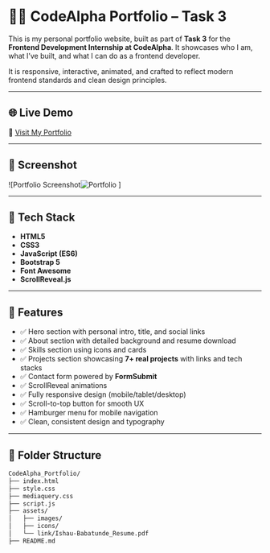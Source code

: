 # 🧑‍💻 CodeAlpha Portfolio – Task 3

This is my personal portfolio website, built as part of **Task 3** for the **Frontend Development Internship at CodeAlpha**. It showcases who I am, what I’ve built, and what I can do as a frontend developer.

It is responsive, interactive, animated, and crafted to reflect modern frontend standards and clean design principles.

---

## 🌐 Live Demo

🔗 [Visit My Portfolio](https://babatunde-lac.vercel.app)

---

## 📸 Screenshot

![Portfolio Screenshot![Portfolio](https://github.com/user-attachments/assets/ac5446b6-24dd-46ef-a006-f1609c5085ac)
]  

---

## 🧰 Tech Stack

- **HTML5**
- **CSS3**  
- **JavaScript (ES6)**
- **Bootstrap 5**
- **Font Awesome**
- **ScrollReveal.js**

---

## 🔎 Features

- ✅ Hero section with personal intro, title, and social links
- ✅ About section with detailed background and resume download
- ✅ Skills section using icons and cards
- ✅ Projects section showcasing **7+ real projects** with links and tech stacks
- ✅ Contact form powered by **FormSubmit**
- ✅ ScrollReveal animations
- ✅ Fully responsive design (mobile/tablet/desktop)
- ✅ Scroll-to-top button for smooth UX
- ✅ Hamburger menu for mobile navigation
- ✅ Clean, consistent design and typography

---

## 📁 Folder Structure

```bash
CodeAlpha_Portfolio/
├── index.html
├── style.css
├── mediaquery.css
├── script.js
├── assets/
│   ├── images/
│   ├── icons/
│   └── link/Ishau-Babatunde_Resume.pdf
├── README.md
